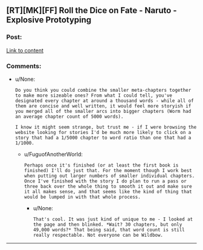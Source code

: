 ## [RT][MK][FF] Roll the Dice on Fate - Naruto - Explosive Prototyping

### Post:

[Link to content](https://www.fanfiction.net/s/11402847/32/Roll-the-Dice-on-Fate)

### Comments:

- u/None:
  ```
  Do you think you could combine the smaller meta-chapters together to make more sizeable ones? From what I could tell, you've designated every chapter at around a thousand words - while all of them are concise and well written, it would feel more storyish if you merged all of the smaller arcs into bigger chapters (Worm had an average chapter count of 5000 words).

  I know it might seem strange, but trust me - if I were browsing the website looking for stories I'd be much more likely to click on a story that had a 1/5000 chapter to word ratio than one that had a 1/1000.
  ```

  - u/FuguofAnotherWorld:
    ```
    Perhaps once it's finished (or at least the first book is finished) I'll do just that. For the moment though I work best when putting out larger numbers of smaller individual chapters. Once I've finished with the story I do plan to run a pass or three back over the whole thing to smooth it out and make sure it all makes sense, and that seems like the kind of thing that would be lumped in with that whole process.
    ```

    - u/None:
      ```
      That's cool. It was just kind of unique to me - I looked at the page and then blinked. *Wait? 30 chapters, but only 49,000 words?* That being said, that word count is still really respectable. Not everyone can be Wildbow.
      ```

---


